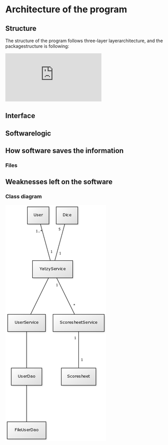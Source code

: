 # Architecture of the program

## Structure

The structure of the program follows three-layer layerarchitecture, and the packagestructure is following:

![alt text](https://raw.githubusercontent.com/johyry/otm-harjoitustyo/dev/Documentation/pictures/PackageDiagram.xml)


## Interface

## Softwarelogic

## How software saves the information

### Files

## Weaknesses left on the software





### Class diagram

![alt text](https://raw.githubusercontent.com/johyry/otm-harjoitustyo/dev/Documentation/pictures/yatzyClassDiagram.png)
